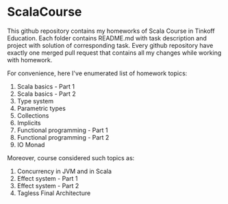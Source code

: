 # ScalaCourse

This github repository contains my homeworks of Scala Course in Tinkoff Education. Each folder contains README.md with task description and project with solution of corresponding task. Every github repository have exactly one merged pull request that contains all my changes while working with homework.

For convenience, here I've enumerated list of homework topics:

1. Scala basics - Part 1
2. Scala basics - Part 2
3. Type system
4. Parametric types
5. Collections
6. Implicits
7. Functional programming - Part 1
8. Functional programming - Part 2
9. IO Monad

Moreover, course considered such topics as:

1. Concurrency in JVM and in Scala
2. Effect system - Part 1
3. Effect system - Part 2
4. Tagless Final Architecture
